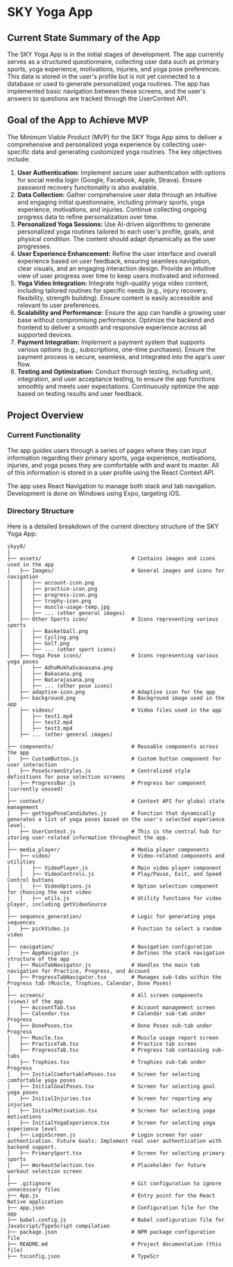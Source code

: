 # SKY Yoga App

## Current State Summary of the App

The SKY Yoga App is in the initial stages of development. The app currently serves as a structured questionnaire, collecting user data such as primary sports, yoga experience, motivations, injuries, and yoga pose preferences. This data is stored in the user's profile but is not yet connected to a database or used to generate personalized yoga routines. The app has implemented basic navigation between these screens, and the user's answers to questions are tracked through the UserContext API.

## Goal of the App to Achieve MVP

The Minimum Viable Product (MVP) for the SKY Yoga App aims to deliver a comprehensive and personalized yoga experience by collecting user-specific data and generating customized yoga routines. The key objectives include:

1. **User Authentication:** Implement secure user authentication with options for social media login (Google, Facebook, Apple, Strava). Ensure password recovery functionality is also available.
2. **Data Collection:** Gather comprehensive user data through an intuitive and engaging initial questionnaire, including primary sports, yoga experience, motivations, and injuries. Continue collecting ongoing progress data to refine personalization over time.
3. **Personalized Yoga Sessions:** Use AI-driven algorithms to generate personalized yoga routines tailored to each user's profile, goals, and physical condition. The content should adapt dynamically as the user progresses.
4. **User Experience Enhancement:** Refine the user interface and overall experience based on user feedback, ensuring seamless navigation, clear visuals, and an engaging interaction design. Provide an intuitive view of user progress over time to keep users motivated and informed.
5. **Yoga Video Integration:** Integrate high-quality yoga video content, including tailored routines for specific needs (e.g., injury recovery, flexibility, strength building). Ensure content is easily accessible and relevant to user preferences.
6. **Scalability and Performance:** Ensure the app can handle a growing user base without compromising performance. Optimize the backend and frontend to deliver a smooth and responsive experience across all supported devices.
7. **Payment Integration:** Implement a payment system that supports various options (e.g., subscriptions, one-time purchases). Ensure the payment process is secure, seamless, and integrated into the app's user flow.
8. **Testing and Optimization:** Conduct thorough testing, including unit, integration, and user acceptance testing, to ensure the app functions smoothly and meets user expectations. Continuously optimize the app based on testing results and user feedback.

## Project Overview

### Current Functionality

The app guides users through a series of pages where they can input information regarding their primary sports, yoga experience, motivations, injuries, and yoga poses they are comfortable with and want to master. All of this information is stored in a user profile using the React Context API.

The app uses React Navigation to manage both stack and tab navigation. Development is done on Windows using Expo, targeting iOS.

### Directory Structure

Here is a detailed breakdown of the current directory structure of the SKY Yoga App:

```plaintext
skyy0/
│
├── assets/                             # Contains images and icons used in the app
│   ├── Images/                         # General images and icons for navigation
│   │   ├── account-icon.png
│   │   ├── practice-icon.png
│   │   ├── progress-icon.png
│   │   ├── trophy-icon.png
│   │   ├── muscle-usage-temp.jpg
│   │   ├── ... (other general images)
│   ├── Other Sports icon/              # Icons representing various sports
│   │   ├── Basketball.png
│   │   ├── Cycling.png
│   │   ├── Golf.png
│   │   ├── ... (other sport icons)
│   ├── Yoga Pose icons/                # Icons representing various yoga poses
│   │   ├── AdhoMukhaSvanasana.png
│   │   ├── Bakasana.png
│   │   ├── Natarajasana.png
│   │   ├── ... (other pose icons)
│   ├── adaptive-icon.png               # Adaptive icon for the app
│   ├── background.png                  # Background image used in the app
│   ├── videos/                         # Video files used in the app
│   │   ├── test1.mp4
│   │   ├── test2.mp4
│   │   ├── test3.mp4
│   ├── ... (other general images)
│
├── components/                         # Reusable components across the app
│   ├── CustomButton.js                 # Custom button component for user interaction
│   ├── PoseScreenStyles.js             # Centralized style definitions for pose selection screens
│   ├── ProgressBar.js                  # Progress bar component (currently unused)
│
├── context/                            # Context API for global state management
│   ├── getYogaPoseCandidates.js        # Function that dynamically generates a list of yoga poses based on the user's selected experience level. 
│   ├── UserContext.js                  # This is the central hub for storing user-related information throughout the app.
│
├── media_player/                       # Media player components
│   ├── video/                          # Video-related components and utilities
│   │   ├── VideoPlayer.js              # Main video player component
│   │   ├── VideoControls.js            # Play/Pause, Exit, and Speed Control buttons
│   │   ├── VideoOptions.js             # Option selection component for choosing the next video
│   │   ├── utils.js                    # Utility functions for video player, including getVideoSource
│
├── sequence_generation/                # Logic for generating yoga sequences
│   ├── pickVideo.js                    # Function to select a random video
│
├── navigation/                         # Navigation configuration
│   ├── AppNavigator.js                 # Defines the stack navigation structure of the app
│   ├── MainTabNavigator.js             # Handles the main tab navigation for Practice, Progress, and Account
│   ├── ProgressTabNavigator.tsx        # Manages sub-tabs within the Progress tab (Muscle, Trophies, Calendar, Done Poses)
│
├── screens/                            # All screen components (views) of the app
│   ├── AccountTab.tsx                  # Account management screen
│   ├── Calendar.tsx                    # Calendar sub-tab under Progress
│   ├── DonePoses.tsx                   # Done Poses sub-tab under Progress
│   ├── Muscle.tsx                      # Muscle usage report screen
│   ├── PracticeTab.tsx                 # Practice tab screen
│   ├── ProgressTab.tsx                 # Progress tab containing sub-tabs
│   ├── Trophies.tsx                    # Trophies sub-tab under Progress
│   ├── InitialComfortablePoses.tsx     # Screen for selecting comfortable yoga poses
│   ├── InitialGoalPoses.tsx            # Screen for selecting goal yoga poses
│   ├── InitialInjuries.tsx             # Screen for reporting any injuries
│   ├── InitialMotivation.tsx           # Screen for selecting yoga motivations
│   ├── InitialYogaExperience.tsx       # Screen for selecting yoga experience level
│   ├── LoginScreen.js                  # Login screen for user authentication. Future Goals: Implement real user authentication with backend support.
│   ├── PrimarySport.tsx                # Screen for selecting primary sports
│   ├── WorkoutSelection.tsx            # Placeholder for future workout selection screen
│
├── .gitignore                          # Git configuration to ignore unnecessary files
├── App.js                              # Entry point for the React Native application
├── app.json                            # Configuration file for the app
├── babel.config.js                     # Babel configuration file for JavaScript/TypeScript compilation
├── package.json                        # NPM package configuration file
├── README.md                           # Project documentation (this file)
├── tsconfig.json                       # TypeScr
